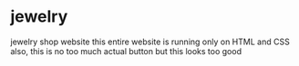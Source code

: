 # jewelry
 jewelry shop website
this entire website is running only on HTML and CSS
also, this is no too much actual button but this looks too good

